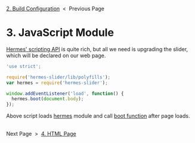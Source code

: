 [2. Build Configuration][build-config] &nbsp;&lt;&nbsp; Previous Page

[build-config]: 2_gulpfile.js.md

# 3. JavaScript Module

[Hermes' scripting API][js-api] is quite rich, but all we need is upgrading
the slider, which will be declared on our web page.

[js-api]: https://github.com/webfront-toolkit/hermes/blob/master/doc/javascript-api.md

```js
'use strict';

require('hermes-slider/lib/polyfills');
var hermes = require('hermes-slider');

window.addEventListener('load', function() {
  hermes.boot(document.body);
});
```

Above script loads [hermes][hermes] module and call [boot function][boot]
after page loads.

[hermes]: https://github.com/webfront-toolkit/hermes
[boot]: https://github.com/webfront-toolkit/hermes/blob/master/doc/javascript-api.md#bootcontainerelement

&nbsp;<br>
Next Page &nbsp;&gt;&nbsp; [4. HTML Page][html-page]

[html-page]: 4_index.html.md

